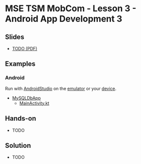 # MSE TSM MobCom - Lesson 3 - Android App Development 3
## Slides
* [TODO (PDF)](http://www.tamberg.org/mse/2025/hs/TSM_MobCom_TODO.pdf)

## Examples
### Android
Run with [AndroidStudio](https://developer.android.com/studio) on the [emulator](https://developer.android.com/codelabs/basic-android-kotlin-compose-emulator) or your [device](https://developer.android.com/codelabs/basic-android-kotlin-compose-connect-device).

* [MySQLDbApp](Android/MySQLDbApp)
    * [MainActivity.kt](Android/MySQLDbApp/app/src/main/java/com/example/mysqldbapp/MainActivity.kt)

## Hands-on
* TODO

## Solution
* TODO
